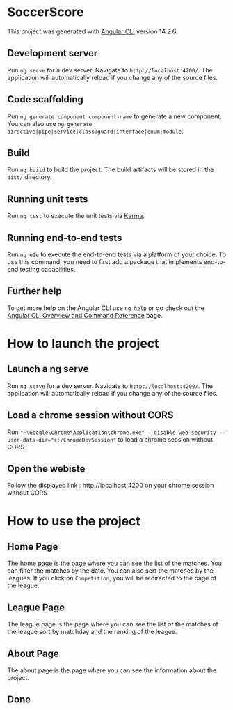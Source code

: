 # SoccerScore

This project was generated with [Angular CLI](https://github.com/angular/angular-cli) version 14.2.6.

## Development server

Run `ng serve` for a dev server. Navigate to `http://localhost:4200/`. The application will automatically reload if you change any of the source files.

## Code scaffolding

Run `ng generate component component-name` to generate a new component. You can also use `ng generate directive|pipe|service|class|guard|interface|enum|module`.

## Build

Run `ng build` to build the project. The build artifacts will be stored in the `dist/` directory.

## Running unit tests

Run `ng test` to execute the unit tests via [Karma](https://karma-runner.github.io).

## Running end-to-end tests

Run `ng e2e` to execute the end-to-end tests via a platform of your choice. To use this command, you need to first add a package that implements end-to-end testing capabilities.

## Further help

To get more help on the Angular CLI use `ng help` or go check out the [Angular CLI Overview and Command Reference](https://angular.io/cli) page.

# How to launch the project 

## Launch a ng serve
Run `ng serve` for a dev server. Navigate to `http://localhost:4200/`. The application will automatically reload if you change any of the source files.

## Load a chrome session without CORS
Run `"~\Google\Chrome\Application\chrome.exe" --disable-web-security --user-data-dir="c:/ChromeDevSession"` to load a chrome session without CORS

## Open the webiste
Follow the displayed link : http://localhost:4200 on your chrome session without CORS

# How to use the project

## Home Page
The home page is the page where you can see the list of the matches. You can filter the matches by the date. You can also sort the matches by the leagues. If you click on `Competition`, you will be redirected to the page of the league.

## League Page
The league page is the page where you can see the list of the matches of the league sort by matchday and the ranking of the league. 

## About Page
The about page is the page where you can see the information about the project.

## Done
